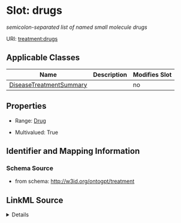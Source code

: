 

# Slot: drugs


_semicolon-separated list of named small molecule drugs_



URI: [treatment:drugs](http://w3id.org/ontogpt/treatments/drugs)



<!-- no inheritance hierarchy -->





## Applicable Classes

| Name | Description | Modifies Slot |
| --- | --- | --- |
| [DiseaseTreatmentSummary](DiseaseTreatmentSummary.md) |  |  no  |







## Properties

* Range: [Drug](Drug.md)

* Multivalued: True





## Identifier and Mapping Information







### Schema Source


* from schema: http://w3id.org/ontogpt/treatment




## LinkML Source

<details>
```yaml
name: drugs
description: semicolon-separated list of named small molecule drugs
from_schema: http://w3id.org/ontogpt/treatment
rank: 1000
multivalued: true
alias: drugs
owner: DiseaseTreatmentSummary
domain_of:
- DiseaseTreatmentSummary
range: Drug

```
</details>